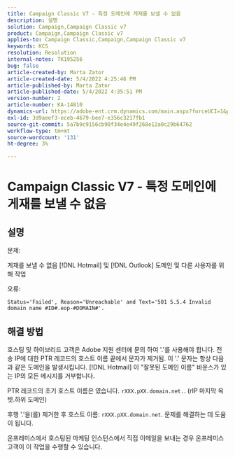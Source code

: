 ```yaml
---
title: Campaign Classic V7 - 특정 도메인에 게재를 보낼 수 없음
description: 설명
solution: Campaign,Campaign Classic v7
product: Campaign,Campaign Classic v7
applies-to: Campaign Classic,Campaign,Campaign Classic v7
keywords: KCS
resolution: Resolution
internal-notes: TK195256
bug: false
article-created-by: Marta Zator
article-created-date: 5/4/2022 4:25:46 PM
article-published-by: Marta Zator
article-published-date: 5/4/2022 4:35:51 PM
version-number: 2
article-number: KA-14810
dynamics-url: https://adobe-ent.crm.dynamics.com/main.aspx?forceUCI=1&pagetype=entityrecord&etn=knowledgearticle&id=071673d8-c6cb-ec11-a7b5-6045bd00d4f5
exl-id: 3d9aeef3-eceb-4679-bee7-e356c3217fb1
source-git-commit: 5a7b9c9156cb90f34e4e49f268e12a0c29b64762
workflow-type: tm+mt
source-wordcount: '131'
ht-degree: 3%

---
```


# Campaign Classic V7 - 특정 도메인에 게재를 보낼 수 없음

## 설명


문제:

게재를 보낼 수 없음 [!DNL Hotmail] 및 [!DNL Outlook] 도메인 및 다른 사용자를 위해 작업

오류:

`Status='Failed', Reason='Unreachable' and Text='501 5.5.4 Invalid domain name #ID#.eop-#DOMAIN#'.`


## 해결 방법


호스팅 및 하이브리드 고객은 Adobe 지원 센터에 문의 하여 &#39;.&#39;를 사용해야 합니다. 전송 IP에 대한 PTR 레코드의 호스트 이름 끝에서 문자가 제거됨. 이 &#39;.&#39; 문자는 항상 다음과 같은 도메인을 발생시킵니다. [!DNL Hotmail] 이 &quot;잘못된 도메인 이름&quot; 바운스가 있는 IP의 모든 메시지를 거부합니다.

PTR 레코드의 초기 호스트 이름은 였습니다. `rXXX.pXX.domain.net.`. (rIP 마지막 옥텟.하위 도메인)

후행 &#39;.&#39;을(를) 제거한 후 호스트 이름: `rXXX.pXX.domain.net`. 문제를 해결하는 데 도움이 됩니다.

온프레미스에서 호스팅된 마케팅 인스턴스에서 직접 이메일을 보내는 경우 온프레미스 고객이 이 작업을 수행할 수 있습니다.
